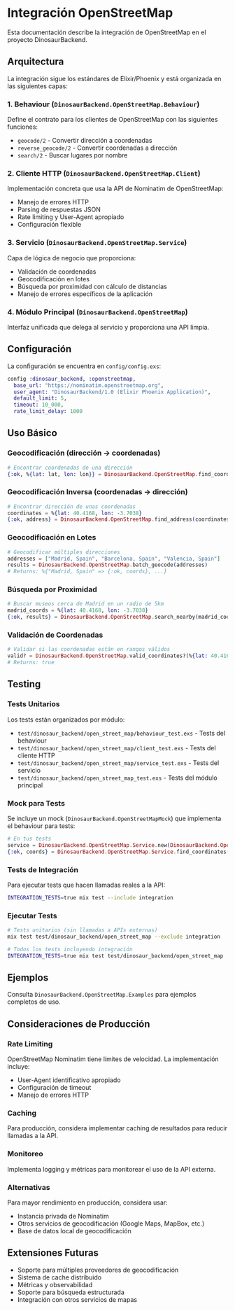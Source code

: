 # Integración OpenStreetMap

Esta documentación describe la integración de OpenStreetMap en el proyecto DinosaurBackend.

## Arquitectura

La integración sigue los estándares de Elixir/Phoenix y está organizada en las siguientes capas:

### 1. Behaviour (`DinosaurBackend.OpenStreetMap.Behaviour`)
Define el contrato para los clientes de OpenStreetMap con las siguientes funciones:
- `geocode/2` - Convertir dirección a coordenadas
- `reverse_geocode/2` - Convertir coordenadas a dirección  
- `search/2` - Buscar lugares por nombre

### 2. Cliente HTTP (`DinosaurBackend.OpenStreetMap.Client`)
Implementación concreta que usa la API de Nominatim de OpenStreetMap:
- Manejo de errores HTTP
- Parsing de respuestas JSON
- Rate limiting y User-Agent apropiado
- Configuración flexible

### 3. Servicio (`DinosaurBackend.OpenStreetMap.Service`)
Capa de lógica de negocio que proporciona:
- Validación de coordenadas
- Geocodificación en lotes
- Búsqueda por proximidad con cálculo de distancias
- Manejo de errores específicos de la aplicación

### 4. Módulo Principal (`DinosaurBackend.OpenStreetMap`)
Interfaz unificada que delega al servicio y proporciona una API limpia.

## Configuración

La configuración se encuentra en `config/config.exs`:

```elixir
config :dinosaur_backend, :openstreetmap,
  base_url: "https://nominatim.openstreetmap.org",
  user_agent: "DinosaurBackend/1.0 (Elixir Phoenix Application)",
  default_limit: 5,
  timeout: 10_000,
  rate_limit_delay: 1000
```

## Uso Básico

### Geocodificación (dirección → coordenadas)

```elixir
# Encontrar coordenadas de una dirección
{:ok, %{lat: lat, lon: lon}} = DinosaurBackend.OpenStreetMap.find_coordinates("Madrid, Spain")
```

### Geocodificación Inversa (coordenadas → dirección)

```elixir
# Encontrar dirección de unas coordenadas
coordinates = %{lat: 40.4168, lon: -3.7038}
{:ok, address} = DinosaurBackend.OpenStreetMap.find_address(coordinates)
```

### Geocodificación en Lotes

```elixir
# Geocodificar múltiples direcciones
addresses = ["Madrid, Spain", "Barcelona, Spain", "Valencia, Spain"]
results = DinosaurBackend.OpenStreetMap.batch_geocode(addresses)
# Returns: %{"Madrid, Spain" => {:ok, coords}, ...}
```

### Búsqueda por Proximidad

```elixir
# Buscar museos cerca de Madrid en un radio de 5km
madrid_coords = %{lat: 40.4168, lon: -3.7038}
{:ok, results} = DinosaurBackend.OpenStreetMap.search_nearby(madrid_coords, "museum", 5)
```

### Validación de Coordenadas

```elixir
# Validar si las coordenadas están en rangos válidos
valid? = DinosaurBackend.OpenStreetMap.valid_coordinates?(%{lat: 40.4168, lon: -3.7038})
# Returns: true
```

## Testing

### Tests Unitarios

Los tests están organizados por módulo:
- `test/dinosaur_backend/open_street_map/behaviour_test.exs` - Tests del behaviour
- `test/dinosaur_backend/open_street_map/client_test.exs` - Tests del cliente HTTP
- `test/dinosaur_backend/open_street_map/service_test.exs` - Tests del servicio
- `test/dinosaur_backend/open_street_map_test.exs` - Tests del módulo principal

### Mock para Tests

Se incluye un mock (`DinosaurBackend.OpenStreetMapMock`) que implementa el behaviour para tests:

```elixir
# En tus tests
service = DinosaurBackend.OpenStreetMap.Service.new(DinosaurBackend.OpenStreetMapMock)
{:ok, coords} = DinosaurBackend.OpenStreetMap.Service.find_coordinates(service, "Madrid")
```

### Tests de Integración

Para ejecutar tests que hacen llamadas reales a la API:

```bash
INTEGRATION_TESTS=true mix test --include integration
```

### Ejecutar Tests

```bash
# Tests unitarios (sin llamadas a APIs externas)
mix test test/dinosaur_backend/open_street_map --exclude integration

# Todos los tests incluyendo integración
INTEGRATION_TESTS=true mix test test/dinosaur_backend/open_street_map
```

## Ejemplos

Consulta `DinosaurBackend.OpenStreetMap.Examples` para ejemplos completos de uso.

## Consideraciones de Producción

### Rate Limiting
OpenStreetMap Nominatim tiene límites de velocidad. La implementación incluye:
- User-Agent identificativo apropiado
- Configuración de timeout
- Manejo de errores HTTP

### Caching
Para producción, considera implementar caching de resultados para reducir llamadas a la API.

### Monitoreo
Implementa logging y métricas para monitorear el uso de la API externa.

### Alternativas
Para mayor rendimiento en producción, considera usar:
- Instancia privada de Nominatim
- Otros servicios de geocodificación (Google Maps, MapBox, etc.)
- Base de datos local de geocodificación

## Extensiones Futuras

- Soporte para múltiples proveedores de geocodificación
- Sistema de cache distribuido
- Métricas y observabilidad
- Soporte para búsqueda estructurada
- Integración con otros servicios de mapas